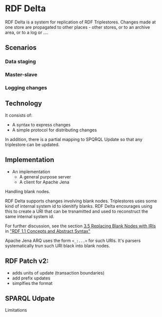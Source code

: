 # RDF Delta

RDF Delta is a system for replication of RDF Triplestores. Changes made
at one store are propagated to other places - other stores, or to an
archive area, or to a log or ....

## Scenarios

### Data staging

### Master-slave

### Logging changes


## Technology


It consists of:
* A syntax to express changes
* A simple protocol for distributing changes

In addition, there is a partial mapping to SPQRQL Update so that any triplestore can be updated.

## Implementation

* An implementation
  * A general purpose server
  * A client for Apache Jena



Handling blank nodes.

RDF Delta supports changes involving blank nodes. Triplestores uses some kind of internal system id to idenitify blanks. RDF Delta encourages using this to create a URI that can be trsnamitted and used to reconstruct the same internal system id.

For further discussion, see the section [3.5 Replacing Blank Nodes with IRIs](https://www.w3.org/TR/rdf11-concepts/#section-skolemization) in ["RDF 1.1 Concepts and Abstract Syntax"](https://www.w3.org/TR/rdf11-concepts/)

Apache Jena ARQ uses the form ``<_:...>`` for such URIs.  It's parsers systematically trun such URI black into blank nodes.




## RDF Patch v2:
* adds units of update (transaction boundaries)
* add prefix updates
* simplfies the format

## SPARQL Udpate

Limitations

